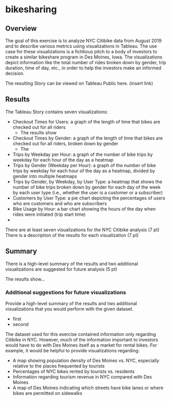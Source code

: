 # bikesharing

## Overview

The goal of this exercise is to analyze NYC Citibike data from August 2019 and to describe various metrics using visualizations in Tableau. The use case for these visualizations is a fictitious pitch to a body of investors to create a similar bikeshare program in Des Moines, Iowa. The visualizations depict information like the total number of rides broken down by gender, trip duration, time of day, etc., in order to help the investors make an informed decision. 

The resulting Story can be viewed on Tableau Public here. (insert link)


## Results

The Tableau Story contains seven visualizations:

* Checkout Times for Users: a graph of the length of time that bikes are checked out for all riders
  - The results show
* Checkout Times by Gender: a graph of the length of time that bikes are checked out for all riders, broken down by gender
  - The
* Trips by Weekday per Hour: a graph of the number of bike trips by weekday for each hour of the day as a heatmap
* Trips by Gender (Weekday per Hour): a graph of the number of bike trips by weekday for each hour of the day as a heatmap, divided by gender into multiple heatmaps
* Trips by Gender, by Weekday, by User Type: a heatmap that shows the number of bike trips broken down by gender for each day of the week by each user type (i.e., whether the user is a customer or a subscriber)
* Customers by User Type: a pie chart depicting the percentages of users who are customers and who are subscribers
* Bike Usage by Hour: a bar chart showing the hours of the day when rides were initiated (trip start time)
* 

There are at least seven visualizations for the NYC Citibike analysis (7 pt)
There is a description of the results for each visualization (7 pt)

## Summary

There is a high-level summary of the results and two additional visualizations are suggested for future analysis (5 pt)

The results show...

### Additional suggestions for future visualizations

Provide a high-level summary of the results and two additional visualizations that you would perform with the given dataset.
* first
* second






The dataset used for this exercise contained information only regarding Citibike in NYC. However, much of the information important to investors would have to do with Des Moines itself as a market for rental bikes. For example, it would be helpful to provide visualizations regarding:

* A map showing population density of Des Moines vs. NYC, especially relative to the places frequented by tourists
* Percentages of NYC bikes rented by tourists vs. residents
* Information regarding tourism revenue in NYC compared with Des Moines
* A map of Des Moines indicating which streets have bike lanes or where bikes are permitted on sidewalks
